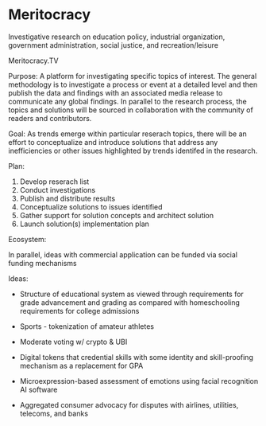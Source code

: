 # Meritocracy
Investigative research on education policy, industrial organization, government administration, social justice, and recreation/leisure

Meritocracy.TV 

Purpose: 
A platform for investigating specific topics of interest. The general methodology is to investigate a process or event at a detailed level and then publish the data and findings with an associated media release to communicate any global findings. In parallel to the research process, the topics and solutions will be sourced in collaboration with the community of readers and contributors. 

Goal: 
As trends emerge within particular reserach topics, there will be an effort to conceptualize and introduce solutions that address any inefficiencies or other issues highlighted by trends identifed in the research. 

Plan: 

1) Develop reserach list
2) Conduct investigations
3) Publish and distribute results
4) Conceptualize solutions to issues identified
5) Gather support for solution concepts and architect solution
6) Launch solution(s) implementation plan

Ecosystem:

In parallel, ideas with commercial application can be funded via social funding mechanisms

Ideas: 

- Structure of educational system as viewed through requirements for grade advancement and grading as compared with homeschooling requirements for college admissions

- Sports - tokenization of amateur athletes

- Moderate voting w/ crypto & UBI

- Digital tokens that credential skills with some identity and skill-proofing mechanism as a replacement for GPA

- Microexpression-based assessment of emotions using facial recognition AI software

- Aggregated consumer advocacy for disputes with airlines, utilities, telecoms, and banks
